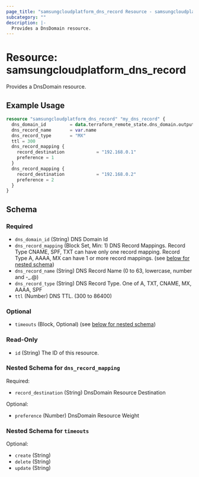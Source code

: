 ```yaml
---
page_title: "samsungcloudplatform_dns_record Resource - samsungcloudplatform"
subcategory: ""
description: |-
  Provides a DnsDomain resource.
---
```


# Resource: samsungcloudplatform_dns_record

Provides a DnsDomain resource.


## Example Usage

```terraform
resource "samsungcloudplatform_dns_record" "my_dns_record" {
  dns_domain_id         = data.terraform_remote_state.dns_domain.outputs.id
  dns_record_name       = var.name
  dns_record_type       = "MX"
  ttl = 300
  dns_record_mapping {
    record_destination            = "192.168.0.1"
    preference = 1
  }
  dns_record_mapping {
    record_destination            = "192.168.0.2"
    preference = 2
  }
}
```

<!-- schema generated by tfplugindocs -->
## Schema

### Required

- `dns_domain_id` (String) DNS Domain Id
- `dns_record_mapping` (Block Set, Min: 1) DNS Record Mappings. Record Type CNAME, SPF, TXT can have only one record mapping. Record Type A, AAAA, MX can have 1 or more record mappings. (see [below for nested schema](#nestedblock--dns_record_mapping))
- `dns_record_name` (String) DNS Record Name (0 to 63, lowercase, number and -_.@)
- `dns_record_type` (String) DNS Record Type. One of A, TXT, CNAME, MX, AAAA, SPF
- `ttl` (Number) DNS TTL. (300 to 86400)

### Optional

- `timeouts` (Block, Optional) (see [below for nested schema](#nestedblock--timeouts))

### Read-Only

- `id` (String) The ID of this resource.

<a id="nestedblock--dns_record_mapping"></a>
### Nested Schema for `dns_record_mapping`

Required:

- `record_destination` (String) DnsDomain Resource Destination

Optional:

- `preference` (Number) DnsDomain Resource Weight


<a id="nestedblock--timeouts"></a>
### Nested Schema for `timeouts`

Optional:

- `create` (String)
- `delete` (String)
- `update` (String)


